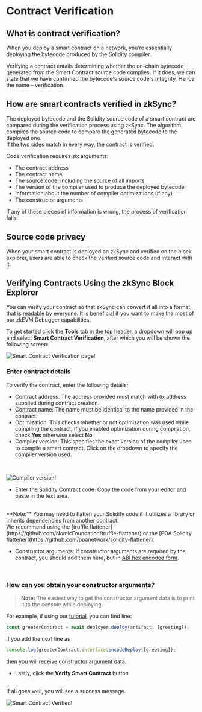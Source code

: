 # Contract Verification

## What is contract verification?

When you deploy a smart contract on a network, you’re essentially deploying the bytecode produced by the Solidity compiler.

Verifying a contract entails determining whether the on-chain bytecode generated from the Smart Contract source code complies. If it does, we can state that we have confirmed the bytecode's source code's integrity. Hence the name – verification.


## How are smart contracts verified in zkSync?

The deployed bytecode and the Solidity source code of a smart contract are compared during the verification process using zkSync. The algorithm compiles the source code to compare the generated bytecode to the deployed one.
<br>
If the two sides match in every way, the contract is verified.

Code verification requires six arguments: 

- The contract address
- The contract name
- The source code, including the source of all imports
- The version of the compiler used to produce the deployed bytecode
- Information about the number of compiler optimizations (if any)
- The constructor arguments
 
 If any of these pieces of information is wrong, the process of verification fails.


## Source code privacy

When your smart contract is deployed on zkSync and verified on the block explorer, users are able to check the verified source code and interact with it.



## Verifying Contracts Using the zkSync Block Explorer

You can verify your contract so that zkSync can convert it all into a format that is readable by everyone. It is beneficial if you want to make the most of our zkEVM Debugger capabilities.

To get started click the **Tools** tab in the top header, a dropdown will pop up and select **Smart Contract Verification**,  after which you will be shown the following screen:

![Smart Contract Verification page!](./../../../assets/images/verify-contract.png "verify contract")



### Enter contract details

To verify the contract, enter the following details;

- Contract address: The address provided must match with `0x` address supplied during contract creation.
- Contract name: The name must be identical to the name provided in the contract.
- Optimization: This checks whether or not optimization was used while compiling the contract, If you enabled optimization during compilation, check **Yes** otherwise select **No**
- Compiler version: This specifies the exact version of the compiler used to compile a smart contract. Click on the dropdown to specify the compiler version used.
  
<br>

![Compiler version!](./../../../assets/images/compiler-version.png "compiler version")

- Enter the Solidity Contract code: Copy the code from your editor and paste in the text area.
<br>
**Note:** You may need to flatten your Solidity code if it utilizes a library or inherits dependencies from another contract. 
<br> 
We recommend using the [truffle flattener](https://github.com/NomicFoundation/truffle-flattener) or the [POA Solidity flattener](https://github.com/poanetwork/solidity-flattener).


- Constructor arguments: If constructor arguments are required by the contract, you should add them here, but in [ABI hex encoded form](https://solidity.readthedocs.io/en/develop/abi-spec.html).
  
<br>

### How can you obtain your constructor arguments?

> **Note:** The easiest way to get the constructor argument data is to print it to the console while deploying.

For example, if using our [tutorial](./../hello-world.md), you can find line:

```js
const greeterContract = await deployer.deploy(artifact, [greeting]);
```

if you add the next line as

```js
console.log(greeterContract.interface.encodeDeploy([greeting]);
```

then you will receive constructor argument data.

- Lastly, click the **Verify Smart Contract** button.
  
<br>
If all goes well, you will see a success message.

<br>

![Smart Contract Verified!](./../../../assets/images/contract-verified.png "Contract Verified")



